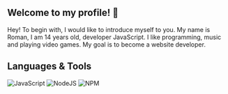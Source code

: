 ## Welcome to my profile! 👋
<a> Hey! To begin with, I would like to introduce myself to you. My name is Roman, I am 14 years old, developer JavaScript. I like programming, music and playing video games. My goal is to become a website developer. </a>
## Languages & Tools
![JavaScript](https://shields.io/badge/-JavaScript-ecb22f?style=flat-square&logo=javascript&logoColor=ffffff&logoWidth=2)
![NodeJS](https://shields.io/badge/-NodeJS-448543?style=flat-square&logo=node.js&logoColor=ffffff)
![NPM](https://shields.io/badge/-NPM-ca3a3a?style=flat-square&logo=npm&logoColor=ffffff)
